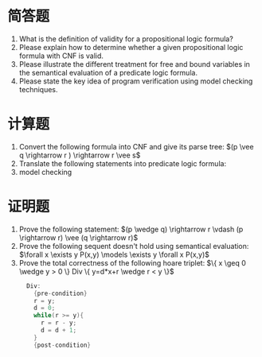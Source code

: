 
# 简答题
<ol>
  <li>What is the definition of validity for a propositional logic formula?</li>
  <li>Please explain how to determine whether a given propositional logic formula with CNF is valid.</li>
  <li>Please illustrate the different treatment for free and bound variables in the semantical evaluation of a predicate logic formula.</li>
  <li>Please state the key idea of program verification using model checking techniques.</li>
</ol>

# 计算题
<ol>
  <li> Convert the following formula into CNF and give its parse tree: $(p \vee q \rightarrow r ) \rightarrow r \vee s$ </li>
  <li> Translate the following statements into predicate logic formula: </li>
  <li> model checking</li>
</ol>

# 证明题
<ol>
  <li> Prove the following statement: $(p \wedge q) \rightarrow r \vdash (p \rightarrow r) \vee (q \rightarrow r)$</li>
  <li> Prove the following sequent doesn't hold using semantical evaluation:
  $\forall x \exists y P(x,y) \models \exists y \forall x P(x,y)$</li>
  <li> Prove the total correctness of the following hoare triplet: $\{ x \geq 0 \wedge y > 0 \} Div \{ y=d*x+r \wedge r < y \}$</li>
  
  ```cpp
    Div:
      {pre-condition}
      r = y;
      d = 0;
      while(r >= y){
        r = r - y;
        d = d + 1;
      }
      {post-condition}
  ```
</ol>

